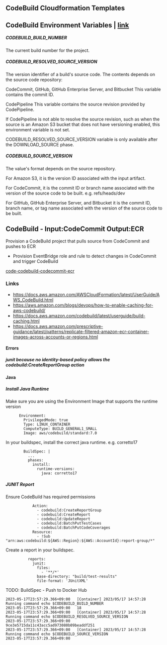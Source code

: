 
## CodeBuild Cloudformation Templates

## CodeBuild Environment Variables | [link](https://docs.aws.amazon.com/codebuild/latest/userguide/build-env-ref-env-vars.html)

##### CODEBUILD_BUILD_NUMBER
The current build number for the project.

##### CODEBUILD_RESOLVED_SOURCE_VERSION
The version identifier of a build's source code. The contents depends on the source code repository:

CodeCommit, GitHub, GitHub Enterprise Server, and Bitbucket
This variable contains the commit ID.

CodePipeline
This variable contains the source revision provided by CodePipeline.

If CodePipeline is not able to resolve the source revision, such as when the source is an Amazon S3 bucket that does not have versioning enabled, this environment variable is not set.

CODEBUILD_RESOLVED_SOURCE_VERSION variable is only available after the DOWNLOAD_SOURCE phase.

##### CODEBUILD_SOURCE_VERSION
The value's format depends on the source repository.

For Amazon S3, it is the version ID associated with the input artifact.

For CodeCommit, it is the commit ID or branch name associated with the version of the source code to be built. e.g. refs/heads/dev

For GitHub, GitHub Enterprise Server, and Bitbucket it is the commit ID, branch name, or tag name associated with the version of the source code to be built.

## CodeBuild - Input:CodeCommit Output:ECR

Provision a CodeBuild project that pulls source from CodeCommit and pushes to ECR

- Provision EventBridge role and rule to detect changes in CodeCommit and trigger CodeBuild

[code-codebuild-codecommit-ecr](code-codebuild-codecommit-ecr.yaml)

### Links

- https://docs.aws.amazon.com/AWSCloudFormation/latest/UserGuide/AWS_CodeBuild.html
- https://aws.amazon.com/blogs/devops/how-to-enable-caching-for-aws-codebuild/
- https://docs.aws.amazon.com/codebuild/latest/userguide/build-caching.html
- https://docs.aws.amazon.com/prescriptive-guidance/latest/patterns/replicate-filtered-amazon-ecr-container-images-across-accounts-or-regions.html

#### Errors

##### junit because no identity-based policy allows the codebuild:CreateReportGroup action


#### Java

##### Install Java Runtime

Make sure you are using the Environment Image that supports the runtime version

```
      Environment:
        PrivilegedMode: true
        Type: LINUX_CONTAINER
        ComputeType: BUILD_GENERAL1_SMALL
        Image: aws/codebuild/standard:7.0
```

In your buildspec, install the correct java runtime. e.g. corretto17

```
        BuildSpec: |
          ...
          phases:
            install:
              runtime-versions:
                java: corretto17
```

##### JUNIT Report

Ensure CodeBuild has required permissions

```
            Action:
              - codebuild:CreateReportGroup
              - codebuild:CreateReport
              - codebuild:UpdateReport
              - codebuild:BatchPutTestCases
              - codebuild:BatchPutCodeCoverages
            Resource:
              - !Sub "arn:aws:codebuild:${AWS::Region}:${AWS::AccountId}:report-group/*"
```

Create a report in your buildspec.

```
          reports:
            junit:
              files:
                - '**/*'
              base-directory: "build/test-results"
              file-format: 'JUnitXML'           
```

TODO:
BuildSpec - Push to Docker Hub

```
2023-05-17T23:57:29.366+09:00	[Container] 2023/05/17 14:57:28 Running command echo $CODEBUILD_BUILD_NUMBER
2023-05-17T23:57:29.366+09:00	18
2023-05-17T23:57:29.366+09:00	[Container] 2023/05/17 14:57:28 Running command echo $CODEBUILD_RESOLVED_SOURCE_VERSION
2023-05-17T23:57:29.366+09:00	9ce3e5715da11c43acc5ad973080b09beaddf251
2023-05-17T23:57:29.366+09:00	[Container] 2023/05/17 14:57:28 Running command echo $CODEBUILD_SOURCE_VERSION
2023-05-17T23:57:29.366+09:00	
```